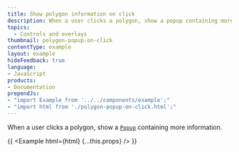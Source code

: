 ```yaml
---
title: Show polygon information on click
description: When a user clicks a polygon, show a popup containing more information.
topics:
  - Controls and overlays
thumbnail: polygon-popup-on-click
contentType: example
layout: example
hideFeedback: true
language:
- JavaScript
products:
- Documentation
prependJs:
- "import Example from '../../components/example';"
- "import html from './polygon-popup-on-click.html';"
---
```


When a user clicks a polygon, show a [`Popup`](https://docs.goong.io/docs/javascript/markers/#popup) containing more information.

{{ <Example html={html} {...this.props} /> }}

